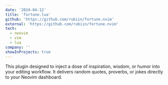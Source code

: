 ```yaml
---
date: '2024-04-12'
title: 'fortune.lua'
github: 'https://github.com/rubiin/fortune.nvim'
external: 'https://github.com/rubiin/fortune.nvim'
tech:
  - neovim
  - vim
  - lua
company: ''
showInProjects: true
---
```


This plugin designed to inject a dose of inspiration, wisdom, or humor into your editing workflow. It delivers random quotes, proverbs, or jokes directly to your Neovim dashboard.
